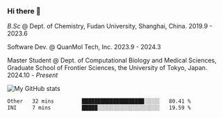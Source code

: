 ### Hi there 👋

<!--
**zephyr-zdz/zephyr-zdz** is a ✨ _special_ ✨ repository because its `README.md` (this file) appears on your GitHub profile.

Here are some ideas to get you started:

- 🔭 I’m currently working on ...
- 🌱 I’m currently learning ...
- 👯 I’m looking to collaborate on ...
- 🤔 I’m looking for help with ...
- 💬 Ask me about ...
- 📫 How to reach me: ...
- 😄 Pronouns: ...
- ⚡ Fun fact: ...
-->

_B.Sc_ @ Dept. of Chemistry, Fudan University, Shanghai, China. 2019.9 - 2023.6

Software Dev. @ QuanMol Tech, Inc. 2023.9 - 2024.3

Master Student @ Dept. of Computational Biology and Medical Sciences, Graduate School of Frontier Sciences, the University of Tokyo, Japan. 2024.10 - _Present_

![My GitHub stats](https://github-readme-stats.vercel.app/api?username=zephyr-zdz)

<!--START_SECTION:waka-->

```txt
Other   32 mins         ████████████████████░░░░░   80.41 %
INI     7 mins          █████░░░░░░░░░░░░░░░░░░░░   19.59 %
```

<!--END_SECTION:waka-->

